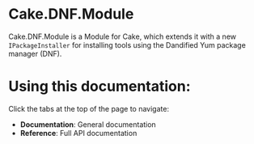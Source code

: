 # Cake.DNF.Module

Cake.DNF.Module is a Module for Cake, which extends it with a new `IPackageInstaller` for installing tools using the Dandified Yum package manager (DNF).

# Using this documentation:

Click the tabs at the top of the page to navigate:
- **Documentation**: General documentation
- **Reference**: Full API documentation
